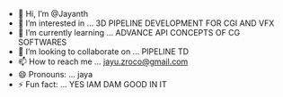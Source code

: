 - 👋 Hi, I’m @Jayanth
- 👀 I’m interested in ... 3D PIPELINE DEVELOPMENT FOR CGI AND VFX
- 🌱 I’m currently learning ... ADVANCE API CONCEPTS OF CG SOFTWARES
- 💞️ I’m looking to collaborate on ... PIPELINE TD
- 📫 How to reach me ... jayu.zroco@gmail.com
- 😄 Pronouns: ... jaya
- ⚡ Fun fact: ... YES IAM DAM GOOD IN IT

<!---
jayanthzarco/jayanthzarco is a ✨ special ✨ repository because its `README.md` (this file) appears on your GitHub profile.
You can click the Preview link to take a look at your changes.
--->
